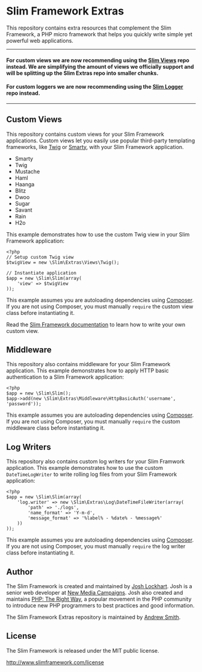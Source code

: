 # Slim Framework Extras

This repository contains extra resources that complement the Slim Framework, a PHP micro framework that helps
you quickly write simple yet powerful web applications.

---
#### For custom views we are now recommending using the [Slim Views](https://github.com/codeguy/Slim-Views) repo instead. We are simplifying the amount of views we officially support and will be splitting up the Slim Extras repo into smaller chunks.

#### For custom loggers we are now recommending using the [Slim Logger](https://github.com/codeguy/Slim-Logger) repo instead.
---

## Custom Views

This repository contains custom views for your Slim Framework applications. Custom views let you easily
use popular third-party templating frameworks, like [Twig](http://twig.sensiolabs.org/) or
[Smarty](http://www.smarty.net/), with your Slim Framework application.

* Smarty
* Twig
* Mustache
* Haml
* Haanga
* Blitz
* Dwoo
* Sugar
* Savant
* Rain
* H2o

This example demonstrates how to use the custom Twig view in your Slim Framework application:

    <?php
    // Setup custom Twig view
    $twigView = new \Slim\Extras\Views\Twig();

    // Instantiate application
    $app = new \Slim\Slim(array(
        'view' => $twigView
    ));

This example assumes you are autoloading dependencies using [Composer](http://getcomposer.org/). If you are not
using Composer, you must manually `require` the custom view class before instantiating it.

Read the [Slim Framework documentation](http://docs.slimframework.com/pages/view-custom/) to learn how to write
your own custom view.

## Middleware

This repository also contains middleware for your Slim Framework application. This
example demonstrates how to apply HTTP basic authentication to a Slim Framework application:

    <?php
    $app = new \Slim\Slim();
    $app->add(new \Slim\Extras\Middleware\HttpBasicAuth('username', 'password'));

This example assumes you are autoloading dependencies using [Composer](http://getcomposer.org/). If you are not
using Composer, you must manually `require` the custom middleware class before instantiating it.

## Log Writers

This repository also contains custom log writers for your Slim Framwork application. This example
demonstrates how to use the custom `DateTimeLogWriter` to write rolling log files from your Slim Framework application:

    <?php
    $app = new \Slim\Slim(array(
        'log.writer' => new \Slim\Extras\Log\DateTimeFileWriter(array(
            'path' => './logs',
            'name_format' => 'Y-m-d',
            'message_format' => '%label% - %date% - %message%'
        ))
    ));

This example assumes you are autoloading dependencies using [Composer](http://getcomposer.org/). If you are not
using Composer, you must manually `require` the log writer class before instantiating it.

## Author

The Slim Framework is created and maintained by [Josh Lockhart](https://www.joshlockhart.com). Josh is a senior
web developer at [New Media Campaigns](http://www.newmediacampaigns.com/). Josh also created and maintains
[PHP: The Right Way](http://www.phptherightway.com/), a popular movement in the PHP community to introduce new
PHP programmers to best practices and good information.

The Slim Framework Extras repository is maintained by [Andrew Smith](https://github.com/silentworks).

## License

The Slim Framework is released under the MIT public license.

<http://www.slimframework.com/license>
